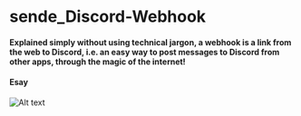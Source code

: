 # sende_Discord-Webhook
#### Explained simply without using technical jargon, a webhook is a link from the web to Discord, i.e. an easy way to post messages to Discord from other apps, through the magic of the internet!
#### Esay
![Alt text](https://i.ibb.co/TRQWtKB/Capture.png)

